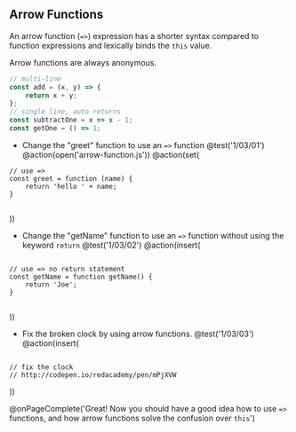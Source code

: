 ## Arrow Functions

An arrow function (`=>`) expression has a shorter syntax compared to function expressions and lexically binds the `this` value.

Arrow functions are always anonymous.

```js
// multi-line
const add = (x, y) => {
	return x + y;
};
// single line, auto returns
const subtractOne = x => x - 1;
const getOne = () => 1;
```


+ Change the "greet" function to use an `=>` function
@test('1/03/01')
@action(open('arrow-function.js'))
@action(set(
```
// use =>
const greet = function (name) {
	return 'hello ' + name;
}


```  
))

+ Change the "getName" function to use an `=>` function without using the keyword `return`
@test('1/03/02')
@action(insert(
```

// use => no return statement
const getName = function getName() {
	return 'Joe';
}


```
))

+ Fix the broken clock by using arrow functions.
@test('1/03/03')
@action(insert(
```

// fix the clock
// http://codepen.io/redacademy/pen/mPjXVW

```
))


@onPageComplete('Great! Now you should have a good idea how to use `=>` functions, and how arrow functions solve the confusion over `this`')
